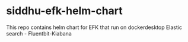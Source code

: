 # siddhu-efk-helm-chart
This repo contains helm chart for EFK that run on dockerdesktop Elastic search - Fluentbit-Kiabana

